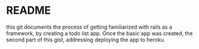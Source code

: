 # README

this git documents the process of getting familiarized with rails as a framework, by creating a todo list app.
Once the basic app was created, the second part of this gist, addressing deploying the app to heroku.




